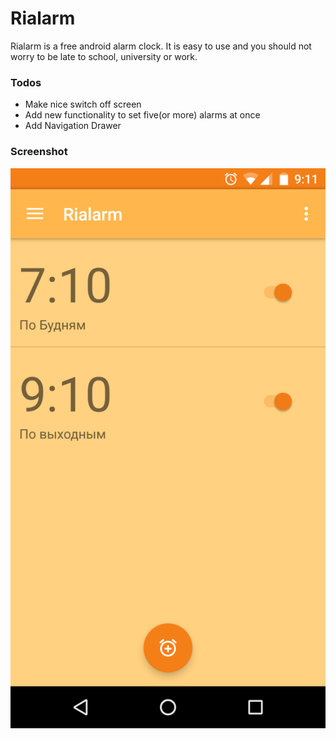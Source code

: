 # Rialarm

Rialarm is a free android alarm clock. It is easy to use and you should not worry to be late to school, university or work.

### Todos
  - Make nice switch off screen
  - Add new functionality to set five(or more) alarms at once
  - Add Navigation Drawer

### Screenshot

![Screenshot](app/src/main/main_screenshot.png)
